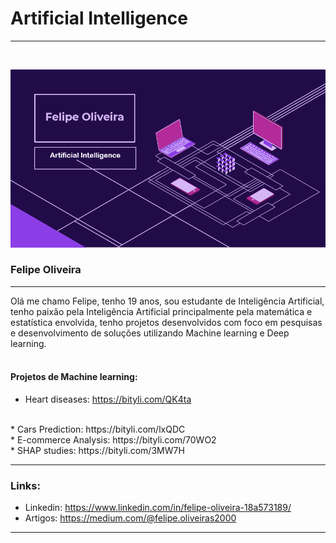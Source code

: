 # Artificial Intelligence 
<hr>
<br>

![alt text](https://github.com/Felipe-Oliveira11/Portfolio/blob/master/template.PNG)
### Felipe Oliveira 
<hr>

Olá me chamo Felipe, tenho 19 anos, sou estudante de Inteligência Artificial, tenho paixão pela Inteligência Artificial principalmente pela matemática e estatística envolvida, tenho projetos desenvolvidos com foco em pesquisas e desenvolvimento de soluções utilizando Machine learning e Deep learning. 
<br>
<br>

#### Projetos de Machine learning:

* Heart diseases: https://bityli.com/QK4ta
<br>
* Cars Prediction: https://bityli.com/lxQDC
<br>
* E-commerce Analysis: https://bityli.com/70WO2
<br>
* SHAP studies: https://bityli.com/3MW7H

<hr>

### Links:

* Linkedin: https://www.linkedin.com/in/felipe-oliveira-18a573189/
* Artigos: https://medium.com/@felipe.oliveiras2000
<hr>
